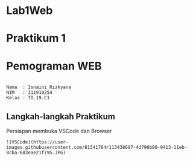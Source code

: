 # Lab1Web

# Praktikum 1

# Pemograman WEB

~~~

Nama  : Isnaini Rizkyana
NIM   : 311910254
Kelas : TI.19.C1
~~~
## Langkah-langkah Praktikum
Persiapan membuka VSCode dan Browser
~~~
![VSCode](https://user-images.githubusercontent.com/81541764/113438697-4d790b80-9413-11eb-8cba-683eae21f795.JPG)

